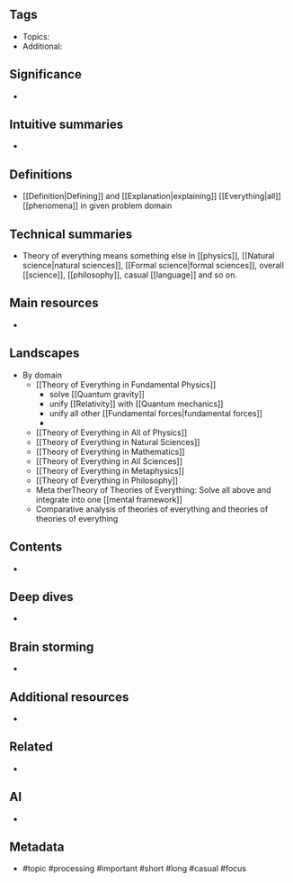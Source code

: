 ## Tags
- Topics: 
- Additional: 
## Significance
- 
## Intuitive summaries
- 
## Definitions
- [[Definition|Defining]] and [[Explanation|explaining]] [[Everything|all]] [[phenomena]] in given problem domain
## Technical summaries
- Theory of everything means something else in [[physics]], [[Natural science|natural sciences]], [[Formal science|formal sciences]], overall [[science]], [[philosophy]], casual [[language]] and so on.
## Main resources 
- 
## Landscapes
- By domain 
	- [[Theory of Everything in Fundamental Physics]]
		- solve [[Quantum gravity]]
		- unify [[Relativity]] with [[Quantum mechanics]]
		- unify all other [[Fundamental forces|fundamental forces]]
		- 
	- [[Theory of Everything in All of Physics]]
	- [[Theory of Everything in Natural Sciences]]
	- [[Theory of Everything in Mathematics]]
	- [[Theory of Everything in All Sciences]]
	- [[Theory of Everything in Metaphysics]]
	- [[Theory of Everything in Philosophy]]
	- Meta therTheory of Theories of Everything: Solve all above and integrate into one [[mental framework]]
	- Comparative analysis of theories of everything and theories of theories of everything
## Contents
- 
## Deep dives
- 
## Brain storming
- 
## Additional resources  
- 
## Related
- 
## AI 
- 
## Metadata
- #topic  #processing #important #short #long #casual #focus